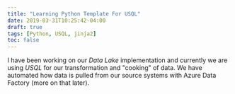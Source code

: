 ```yaml
---
title: "Learning Python Template For USQL"
date: 2019-03-31T10:25:42-04:00
draft: true
tags: [Python, USQL, jinja2]
toc: false
---
```

I have been working on our _Data Lake_ implementation and currently we are using _USQL_ for our transformation and "cooking" of data. We have automated how data is pulled from our source systems with Azure Data Factory (more on that later).

